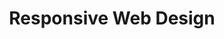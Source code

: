 ---
# This topic lives at
# https://digital.gov/topics/responsive-web-design

slug: "responsive-web-design"

# Topic Title
title: "Responsive Web Design"

# description — keep it short and clear
summary: ""


# Weight
weight: 1

# For more information on managing topics,
# see https://github.com/GSA/digitalgov.gov/wiki
---